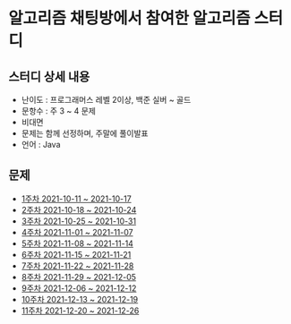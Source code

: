 # 알고리즘 채팅방에서 참여한 알고리즘 스터디
## 스터디 상세 내용
- 난이도 : 프로그래머스 레벨 2이상, 백준 실버 ~ 골드
- 문항수 : 주 3 ~ 4 문제
- 비대면
- 문제는 함께 선정하며, 주말에 풀이발표
- 언어 : Java


## 문제
- [1주차 2021-10-11 ~ 2021-10-17](./src/week1/week1.md)
- [2주차 2021-10-18 ~ 2021-10-24](./src/week2/week2.md)
- [3주차 2021-10-25 ~ 2021-10-31](./src/week3/week3.md)
- [4주차 2021-11-01 ~ 2021-11-07](./src/week4/week4.md)
- [5주차 2021-11-08 ~ 2021-11-14](./src/week5/week5.md)
- [6주차 2021-11-15 ~ 2021-11-21](./src/week6/week6.md)
- [7주차 2021-11-22 ~ 2021-11-28](./src/week7/week7.md)
- [8주차 2021-11-29 ~ 2021-12-05](./src/week8/week8.md)
- [9주차 2021-12-06 ~ 2021-12-12](./src/week9/week9.md)
- [10주차 2021-12-13 ~ 2021-12-19](./src/week10/week10.md)
- [11주차 2021-12-20 ~ 2021-12-26](./src/week11/week11.md)

